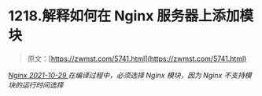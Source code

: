 <!--yml
category: 未分类
date: 0001-01-01 00:00:00
--->

# 1218.解释如何在 Nginx 服务器上添加模块

> 原文：[https://zwmst.com/5741.html](https://zwmst.com/5741.html)

   [ *Nginx* ](https://zwmst.com/nginx)*[ <time datetime="2021-10-30T05:48:59+08:00"> 2021-10-29 </time> ](https://zwmst.com/5741.html)  在编译过程中，必须选择 Nginx 模块，因为 Nginx 不支持模块的运行时间选择*